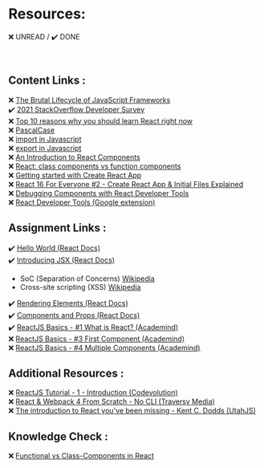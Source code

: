 # Resources:  

:x: UNREAD / :heavy_check_mark: DONE

<br>

## Content Links :  

❌ [The Brutal Lifecycle of JavaScript Frameworks](https://stackoverflow.blog/2018/01/11/brutal-lifecycle-javascript-frameworks/)  
✔️ [2021 StackOverflow Developer Survey](https://insights.stackoverflow.com/survey/2021#section-most-popular-technologies-web-frameworks)  
❌ [Top 10 reasons why you should learn React right now](https://laptrinhx.com/top-10-reasons-why-you-should-learn-react-right-now-3718263995/)  
❌ [PascalCase](https://techterms.com/definition/pascalcase)  
❌ [import in Javascript](https://developer.mozilla.org/en-US/docs/Web/JavaScript/Reference/Statements/import)  
❌ [export in Javascript](https://developer.mozilla.org/en-US/docs/web/javascript/reference/statements/export)  
❌ [An Introduction to React Components](https://dev.to/sarah_chima/an-introduction-to-react-components-cke)  
❌ [React: class components vs function components](https://dev.to/colocodes/react-class-components-vs-function-components-23m6)  
❌ [Getting started with Create React App](https://blog.logrocket.com/getting-started-with-create-react-app-d93147444a27/)  
❌ [React 16 For Everyone #2 - Create React App & Initial Files Explained](https://www.youtube.com/watch?v=rUdtgnwrA14)  
❌ [Debugging Components with React Developer Tools](https://www.pluralsight.com/guides/debugging-components-with-react-developer-tools)  
❌ [React Developer Tools (Google extension)](https://chrome.google.com/webstore/detail/react-developer-tools/fmkadmapgofadopljbjfkapdkoienihi?hl=en)  
  
## Assignment Links :  
✔️ [Hello World (React Docs)](https://reactjs.org/docs/hello-world.html)  
✔️ [Introducing JSX (React Docs)](https://reactjs.org/docs/introducing-jsx.html)  
- SoC (Separation of Concerns) [Wikipedia](https://en.wikipedia.org/wiki/Separation_of_concerns)  
- Cross-site scripting (XSS) [Wikipedia](https://en.wikipedia.org/wiki/Cross-site_scripting)  

✔️ [Rendering Elements (React Docs)](https://reactjs.org/docs/rendering-elements.html)  
✔️ [Components and Props (React Docs)](https://reactjs.org/docs/components-and-props.html)  
✔️ [ReactJS Basics - #1 What is React? (Academind)](https://www.youtube.com/watch?v=JPT3bFIwJYA&list=PL55RiY5tL51oyA8euSROLjMFZbXaV7skS)  
❌ [ReactJS Basics - #3 First Component (Academind)](https://www.youtube.com/watch?v=G40iHC-h0c0&list=PL55RiY5tL51oyA8euSROLjMFZbXaV7skS&index=5)  
❌ [ReactJS Basics - #4 Multiple Components (Academind)](https://www.youtube.com/watch?v=9wK4gHoOh1g&list=PL55RiY5tL51oyA8euSROLjMFZbXaV7skS&index=6)  

## Additional Resources :  
❌ [ReactJS Tutorial - 1 - Introduction (Codevolution)](https://www.youtube.com/watch?v=QFaFIcGhPoM&list=PLC3y8-rFHvwgg3vaYJgHGnModB54rxOk3&index=2)  
❌ [React & Webpack 4 From Scratch - No CLI (Traversy Media)](https://www.youtube.com/watch?v=deyxI-6C2u4)  
❌ [The introduction to React you've been missing - Kent C. Dodds (UtahJS)](https://www.youtube.com/watch?v=SAIdyBFHfVU)  


## Knowledge Check :  
❌ [Functional vs Class-Components in React](https://djoech.medium.com/functional-vs-class-components-in-react-231e3fbd7108)

